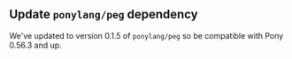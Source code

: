 ## Update `ponylang/peg` dependency

We've updated to version 0.1.5 of `ponylang/peg` so be compatible with Pony 0.56.3 and up.

